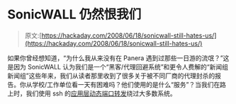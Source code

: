 # SonicWALL 仍然恨我们

> 原文:[https://hackaday.com/2008/06/18/sonicwall-still-hates-us/](https://hackaday.com/2008/06/18/sonicwall-still-hates-us/)

如果你曾经想知道，“为什么我从来没有在 Panera 遇到过那些一日游的流氓？”这是因为 SonicWALL 认为我们是一个“黑客/代理回避系统”和更令人费解的“新闻组新闻组”这些年来，我们从读者那里收到了很多关于被不同厂商的代理封杀的报告。你从学校/工作单位看一天有困难吗？他们使用的是什么“服务”？当我们在路上时，我们使用 ssh 的[应用层动态端口转发](http://dltj.org/article/ssh-as-socks-proxy/)绕过大多数系统。